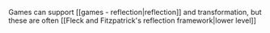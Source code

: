 Games can support [[games - reflection|reflection]] and transformation, but these are often [[Fleck and Fitzpatrick's reflection framework|lower level]]